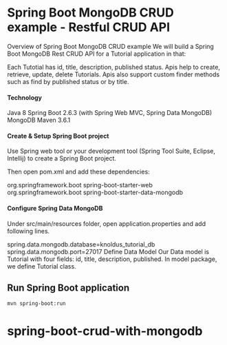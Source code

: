 # Spring Boot MongoDB CRUD example - Restful CRUD API

Overview of Spring Boot MongoDB CRUD example
We will build a Spring Boot MongoDB Rest CRUD API for a Tutorial application in that:

Each Tutotial has id, title, description, published status.
Apis help to create, retrieve, update, delete Tutorials.
Apis also support custom finder methods such as find by published status or by title.

#### Technology

Java 8
Spring Boot 2.6.3 (with Spring Web MVC, Spring Data MongoDB)
MongoDB
Maven 3.6.1

#### Create & Setup Spring Boot project
Use Spring web tool or your development tool (Spring Tool Suite, Eclipse, Intellij) to create a Spring Boot project.

Then open pom.xml and add these dependencies:

<dependency>
	<groupId>org.springframework.boot</groupId>
	<artifactId>spring-boot-starter-web</artifactId>
</dependency>
<dependency>
	<groupId>org.springframework.boot</groupId>
	<artifactId>spring-boot-starter-data-mongodb</artifactId>
</dependency>

#### Configure Spring Data MongoDB
Under src/main/resources folder, open application.properties and add following lines.

spring.data.mongodb.database=knoldus_tutorial_db
spring.data.mongodb.port=27017
Define Data Model
Our Data model is Tutorial with four fields: id, title, description, published.
In model package, we define Tutorial class.

## Run Spring Boot application
```
mvn spring-boot:run
```
# spring-boot-crud-with-mongodb
